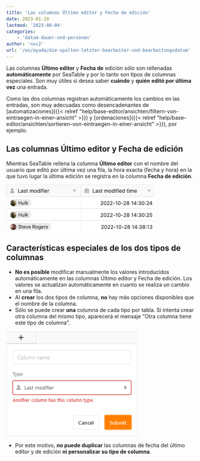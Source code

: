 ```yaml
---
title: 'Las columnas Último editor y Fecha de edición'
date: 2023-01-20
lastmod: '2023-08-04'
categories:
    - 'datum-dauer-und-personen'
author: 'nsc2'
url: '/es/ayuda/die-spalten-letzter-bearbeiter-und-bearbeitungsdatum'
---
```


Las columnas **Último editor** y **Fecha de** edición sólo son rellenadas **automáticamente** por SeaTable y por lo tanto son tipos de columnas especiales. Son muy útiles si desea saber **cuándo** y **quién** **editó por última vez** una entrada.

Como las dos columnas registran automáticamente los cambios en las entradas, son muy adecuadas como desencadenantes de [automatizaciones]({{< relref "help/base-editor/ansichten/filtern-von-eintraegen-in-einer-ansicht" >}}) y [ordenaciones]({{< relref "help/base-editor/ansichten/sortieren-von-eintraegen-in-einer-ansicht" >}}), por ejemplo.

## Las columnas Último editor y Fecha de edición

Mientras SeaTable rellena la columna **Último editor** con el nombre del usuario que editó por última vez una fila, la hora exacta (fecha y hora) en la que tuvo lugar la última edición se registra en la columna **Fecha de edición**.

![Las columnas "Último editor" y "Último editado" después de la creación por un usuario](images/last-modifiere-and-last-modified-time.png)

## Características especiales de los dos tipos de columnas

- **No es posible** modificar manualmente los valores introducidos automáticamente en las columnas Último editor y Fecha de edición. Los valores se actualizan automáticamente en cuanto se realiza un cambio en una fila.
- Al **crear** los dos tipos de columna, **no** hay más opciones disponibles que el nombre de la columna.
- Sólo se puede crear **una** columna de cada tipo por tabla. Si intenta crear otra columna del mismo tipo, aparecerá el mensaje "Otra columna tiene este tipo de columna".

![Mensaje de error para la última columna adicional del editor](images/Fehlermeldung-bei-weiterer-Letzter-Bearbeiter-Spalte.png)

- Por este motivo, **no puede duplicar** las columnas de fecha del último editor y de edición **ni personalizar su tipo de columna**.
